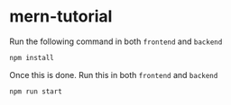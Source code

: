 # mern-tutorial

Run the following command in both `frontend` and `backend`
```bash
npm install
```

Once this is done. Run this in both `frontend` and `backend`
```bash
npm run start
```
